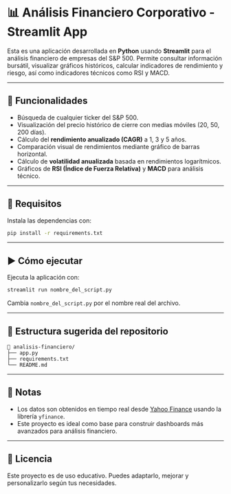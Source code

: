 # 📊 Análisis Financiero Corporativo - Streamlit App

Esta es una aplicación desarrollada en **Python** usando **Streamlit** para el análisis financiero de empresas del S&P 500. Permite consultar información bursátil, visualizar gráficos históricos, calcular indicadores de rendimiento y riesgo, así como indicadores técnicos como RSI y MACD.

---

## 🚀 Funcionalidades

- Búsqueda de cualquier ticker del S&P 500.
- Visualización del precio histórico de cierre con medias móviles (20, 50, 200 días).
- Cálculo del **rendimiento anualizado (CAGR)** a 1, 3 y 5 años.
- Comparación visual de rendimientos mediante gráfico de barras horizontal.
- Cálculo de **volatilidad anualizada** basada en rendimientos logarítmicos.
- Gráficos de **RSI (Índice de Fuerza Relativa)** y **MACD** para análisis técnico.

---

## 🧰 Requisitos

Instala las dependencias con:

```bash
pip install -r requirements.txt
```

---

## ▶️ Cómo ejecutar

Ejecuta la aplicación con:

```bash
streamlit run nombre_del_script.py
```

Cambia `nombre_del_script.py` por el nombre real del archivo.

---

## 📂 Estructura sugerida del repositorio

```
📁 analisis-financiero/
├── app.py
├── requirements.txt
└── README.md
```

---

## 📌 Notas

- Los datos son obtenidos en tiempo real desde [Yahoo Finance](https://finance.yahoo.com/) usando la librería `yfinance`.
- Este proyecto es ideal como base para construir dashboards más avanzados para análisis financiero.

---

## 📄 Licencia

Este proyecto es de uso educativo. Puedes adaptarlo, mejorar y personalizarlo según tus necesidades.
